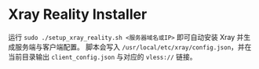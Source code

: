 # Xray Reality Installer

运行 `sudo ./setup_xray_reality.sh <服务器域名或IP>` 即可自动安装 Xray 并生成服务端与客户端配置。
脚本会写入 `/usr/local/etc/xray/config.json`，并在当前目录输出 `client_config.json` 与对应的 `vless://` 链接。
